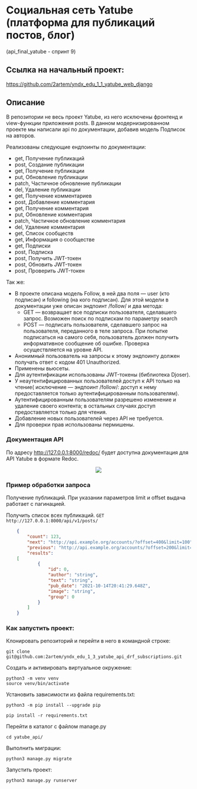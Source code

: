 # Социальная сеть Yatube (платформа для публикаций постов, блог)

(api_final_yatube - спринт 9)

## Ссылка на начальный проект:

https://github.com/2artem/yndx_edu_1_1_yatube_web_django


## Описание

В репозитории не весь проект Yatube, из него исключены фронтенд и view-функции приложения posts.
В данном модернизированном проекте мы написали api по документации, добавив модель Подписок на авторов.

Реализованы следующие ендпоинты по документации:
 * get, Получение публикаций
 * post, Создание публикации
 * get, Получение публикации
 * put, Обновление публикации
 * patch, Частичное обновление публикации
 * del, Удаление публикации
 * get, Получение комментариев
 * post, Добавление комментария
 * get, Получение комментария
 * put, Обновление комментария
 * patch, Частичное обновление комментария
 * del, Удаление комментария
 * get, Список сообществ
 * get, Информация о сообществе
 * get, Подписки
 * post, Подписка
 * post, Получить JWT-токен
 * post, Обновить JWT-токен
 * post, Проверить JWT-токен

Так же:
 * В проекте описана модель Follow, в ней два поля — user (кто подписан) и following (на кого подписан). Для этой модели в документации уже описан эндпоинт /follow/ и два метода:
   * GET — возвращает все подписки пользователя, сделавшего запрос. Возможен поиск по подпискам по параметру search
   * POST — подписать пользователя, сделавшего запрос на пользователя, переданного в теле запроса. При попытке подписаться на самого себя, пользователь должен получить информативное сообщение об ошибке. Проверка осуществляется на уровне API.
 * Анонимный пользователь на запросы к этому эндпоинту должен получать ответ с кодом 401 Unauthorized.
 * Применены вьюсеты.
 * Для аутентификации использованы JWT-токены (библиотека Djoser).
 * У неаутентифицированных пользователей доступ к API только на чтение( исключение — эндпоинт /follow/: доступ к нему предоставляется только аутентифицированным пользователям).
 * Аутентифицированным пользователям разрешено изменение и удаление своего контента; в остальных случаях доступ предоставляется только для чтения.
 * Добавление новых пользователей через API не требуется.
 * Для проверки прав использованы пермишены.


### Документация API

По адресу http://127.0.0.1:8000/redoc/ будет доступна документация для API Yatube в формате Redoc.

<div id="header" align="center">
  <img src="https://64.media.tumblr.com/db8e1537c7bad018b90a991e9dbb97a1/4b1c981836c410cf-4f/s2048x3072/a1fe7a9bf9a7c5da33c6b55864adeba17ba2376e.pnj"/>
</div>

### Пример обработки запроса

Получение публикаций. При указании параметров limit и offset выдача работает с пагинацией.

Получить список всех публикаций. 
`GET http://127.0.0.1:8000/api/v1/posts/`

```json
	{
		"count": 123,
		"next": "http://api.example.org/accounts/?offset=400&limit=100",
		"previous": "http://api.example.org/accounts/?offset=200&limit=100",
		"results": 
	[
			{
				"id": 0,
				"author": "string",
				"text": "string",
				"pub_date": "2021-10-14T20:41:29.648Z",
				"image": "string",
				"group": 0
			}
		]
	}
```

### Как запустить проект:

Клонировать репозиторий и перейти в него в командной строке:

```
git clone git@github.com:2artem/yndx_edu_1_3_yatube_api_drf_subscriptions.git
```

Cоздать и активировать виртуальное окружение:

```
python3 -m venv venv
source venv/bin/activate
```

Установить зависимости из файла requirements.txt:

```
python3 -m pip install --upgrade pip
```

```
pip install -r requirements.txt
```

Перейти в каталог с файлом manage.py

```
cd yatube_api/
```


Выполнить миграции:

```
python3 manage.py migrate
```

Запустить проект:

```
python3 manage.py runserver
```
